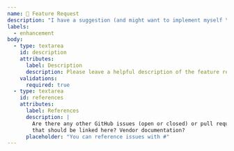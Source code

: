 ```yaml
---
name: 🚀 Feature Request
description: "I have a suggestion (and might want to implement myself \U0001F642)!"
labels:
  - enhancement
body:
  - type: textarea
    id: description
    attributes:
      label: Description
      description: Please leave a helpful description of the feature request here.
    validations:
      required: true
  - type: textarea
    id: references
    attributes:
      label: References
      description: |
        Are there any other GitHub issues (open or closed) or pull requests
        that should be linked here? Vendor documentation?
      placeholder: "You can reference issues with #"
---
```

